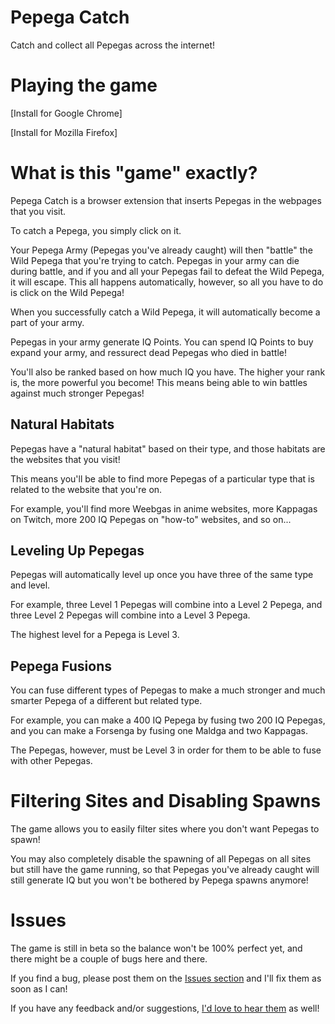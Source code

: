 # Pepega Catch
Catch and collect all Pepegas across the internet!

# Playing the game

[Install for Google Chrome]

[Install for Mozilla Firefox]



# What is this "game" exactly?

Pepega Catch is a browser extension that inserts Pepegas in the webpages that you visit.

To catch a Pepega, you simply click on it.

Your Pepega Army (Pepegas you've already caught) will then "battle" the Wild Pepega that you're trying to catch.
Pepegas in your army can die during battle, and if you and all your Pepegas fail to defeat the Wild Pepega, it will escape.
This all happens automatically, however, so all you have to do is click on the Wild Pepega!

When you successfully catch a Wild Pepega, it will automatically become a part of your army.

Pepegas in your army generate IQ Points. You can spend IQ Points to buy expand your army, and ressurect dead Pepegas who died in battle!

You'll also be ranked based on how much IQ you have. The higher your rank is, the more powerful you become!
This means being able to win battles against much stronger Pepegas!

## Natural Habitats

Pepegas have a "natural habitat" based on their type, and those habitats are the websites that you visit!

This means you'll be able to find more Pepegas of a particular type that is related to the website that you're on.

For example, you'll find more Weebgas in anime websites, more Kappagas on Twitch, more 200 IQ Pepegas on "how-to" websites, and so on...

## Leveling Up Pepegas

Pepegas will automatically level up once you have three of the same type and level.

For example, three Level 1 Pepegas will combine into a Level 2 Pepega, and three Level 2 Pepegas will combine into a Level 3 Pepega.

The highest level for a Pepega is Level 3.

## Pepega Fusions

You can fuse different types of Pepegas to make a much stronger and much smarter Pepega of a different but related type.

For example, you can make a 400 IQ Pepega by fusing two 200 IQ Pepegas, and you can make a Forsenga by fusing one Maldga and two Kappagas.

The Pepegas, however, must be Level 3 in order for them to be able to fuse with other Pepegas.


# Filtering Sites and Disabling Spawns

The game allows you to easily filter sites where you don't want Pepegas to spawn!

You may also completely disable the spawning of all Pepegas on all sites but still have the game running,
so that Pepegas you've already caught will still generate IQ but you won't be bothered by Pepega spawns anymore!


# Issues

The game is still in beta so the balance won't be 100% perfect yet, and there might be a couple of bugs here and there.

If you find a bug, please post them on the [Issues section](https://github.com/Alycse/PepegaCatch/issues/new/choose) and I'll fix them as soon as I can!

If you have any feedback and/or suggestions, [I'd love to hear them](https://github.com/Alycse/PepegaCatch/issues/new/choose) as well!

